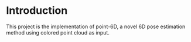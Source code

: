 ﻿# Introduction

This project is the implementation of point-6D, a novel 6D pose estimation method using colored point cloud as input.






